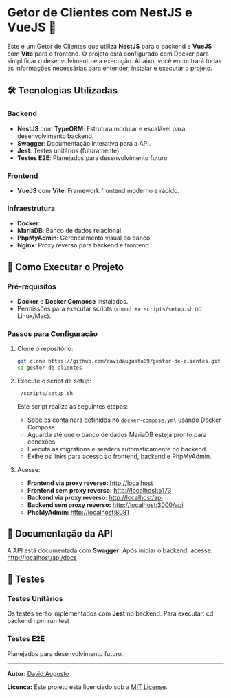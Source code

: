 # Getor de Clientes com NestJS e VueJS 🚀


Este é um Getor de Clientes que utiliza **NestJS** para o backend e **VueJS** com **Vite** para o frontend. O projeto está configurado com Docker para simplificar o desenvolvimento e a execução. Abaixo, você encontrará todas as informações necessárias para entender, instalar e executar o projeto.

## 🛠 Tecnologias Utilizadas

### Backend
- **NestJS** com **TypeORM**: Estrutura modular e escalável para desenvolvimento backend.
- **Swagger**: Documentação interativa para a API.
- **Jest**: Testes unitários (futuramente).
- **Testes E2E**: Planejados para desenvolvimento futuro.

### Frontend
- **VueJS** com **Vite**: Framework frontend moderno e rápido.

### Infraestrutura
- **Docker**:
- **MariaDB**: Banco de dados relacional.
- **PhpMyAdmin**: Gerenciamento visual do banco.
- **Nginx**: Proxy reverso para backend e frontend.

## 🚀 Como Executar o Projeto

### Pré-requisitos
- **Docker** e **Docker Compose** instalados.
- Permissões para executar scripts (`chmod +x scripts/setup.sh` no Linux/Mac).

### Passos para Configuração
1. Clone o repositório:
   ```bash
   git clone https://github.com/davidaugusto89/gestor-de-clientes.git
   cd gestor-de-clientes
   ```

2. Execute o script de setup:
   ```bash
   ./scripts/setup.sh
   ```

   Este script realiza as seguintes etapas:

   - Sobe os containers definidos no `docker-compose.yml` usando Docker Compose.
   - Aguarda até que o banco de dados MariaDB esteja pronto para conexões.
   - Executa as migrations e seeders automaticamente no backend.
   - Exibe os links para acesso ao frontend, backend e PhpMyAdmin.

3. Acesse:
   - **Frontend via proxy reverso:** [http://localhost](http://localhost)
   - **Frontend sem proxy reverso:** [http://localhost:5173](http://localhost:5173)
   - **Backend via proxy reverso:** [http://localhost/api](http://localhost/api)
   - **Backend sem proxy reverso:** [http://localhost:3000/api](http://localhost:3000/api)
   - **PhpMyAdmin:** [http://localhost:8081](http://localhost:8081)

## 📝 Documentação da API

A API está documentada com **Swagger**. Após iniciar o backend, acesse:
[http://localhost/api/docs](http://localhost/api/docs)


## 🧪 Testes

### Testes Unitários
Os testes serão implementados com **Jest** no backend. Para executar:
cd backend
npm run test

### Testes E2E
Planejados para desenvolvimento futuro.

---

**Autor:**
[David Augusto](https://github.com/davidaugusto89/)

**Licença:**
Este projeto está licenciado sob a [MIT License](LICENSE).